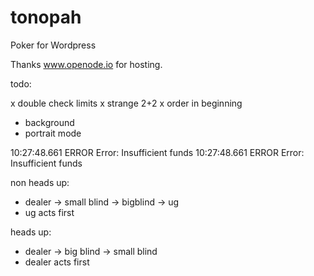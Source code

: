 # tonopah
Poker for Wordpress

Thanks www.openode.io for hosting.

todo:

x double check limits
x strange 2+2
x order in beginning
- background
- portrait mode

10:27:48.661 ERROR Error: Insufficient funds 
10:27:48.661 ERROR Error: Insufficient funds 

non heads up:

- dealer -> small blind -> bigblind -> ug
- ug acts first

heads up:

- dealer -> big blind -> small blind 
- dealer acts first

